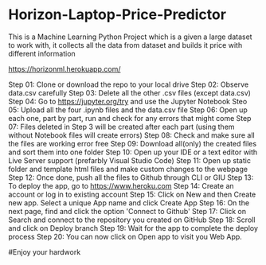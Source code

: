 # Horizon-Laptop-Price-Predictor
This is a Machine Learning Python Project which is a given a large dataset to work with, it collects all the data from dataset and builds it price with different information

https://horizonml.herokuapp.com/

Step 01: Clone or download the repo to your local drive
Step 02: Observe data.csv carefully
Step 03: Delete all the other .csv files (except data.csv)
Step 04: Go to https://jupyter.org/try and use the Jupyter Notebook
Steo 05: Upload all the four .ipynb files and the data.csv file
Step 06: Open up each one, part by part, run and check for any errors that might come
Step 07: Files deleted in Step 3 will be created after each part (using them without Notebook files will create errors)
Step 08: Check and make sure all the files are working error free
Step 09: Download all(only) the created files and sort them into one folder
Step 10: Open up your IDE or a text editor with Live Server support (prefarbly Visual Studio Code)
Step 11: Open up static folder and template html files and make custom changes to the webpage
Step 12: Once done, push all the files to Github through CLI or GIU
Step 13: To deploy the app, go to https://www.heroku.com 
Step 14: Create an account or log in to existing account
Step 15: Click on New and then Create new app. Select a unique App name and click Create App
Step 16: On the next page, find and click the option 'Connect to Github'
Step 17: Click on Search and connect to the repository you created on GitHub
Step 18: Scroll and click on Deploy branch
Step 19: Wait for the app to complete the deploy process
Step 20: You can now click on Open app to visit you Web App.

#Enjoy your hardwork

